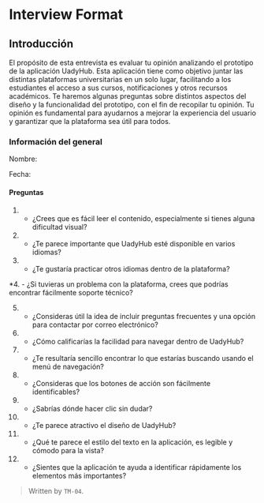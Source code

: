 # Interview Format

## Introducción 

El propósito de esta entrevista es evaluar tu opinión analizando el prototipo de la aplicación UadyHub. Esta aplicación tiene como objetivo juntar las distintas plataformas universitarias en un solo lugar, facilitando a los estudiantes el acceso a sus cursos, notificaciones y otros recursos académicos.
Te haremos algunas preguntas sobre distintos aspectos del diseño y la funcionalidad del prototipo, con el fin de recopilar tu opinión. Tu opinión es fundamental para ayudarnos a mejorar la experiencia del usuario y garantizar que la plataforma sea útil para todos.


### Información del general

Nombre:

Fecha:

#### Preguntas

1. - ¿Crees que es fácil leer el contenido, especialmente si tienes alguna dificultad visual?

2. - ¿Te parece importante que UadyHub esté disponible en varios idiomas?

3. - ¿Te gustaría practicar otros idiomas dentro de la plataforma?

*4. - ¿Si tuvieras un problema con la plataforma, crees que podrías encontrar fácilmente soporte técnico?

5. - ¿Consideras útil la idea de incluir preguntas frecuentes y una opción para contactar por correo electrónico?

6. - ¿Cómo calificarías la facilidad para navegar dentro de UadyHub?

7. - ¿Te resultaría sencillo encontrar lo que estarías buscando usando el menú de navegación?

8. - ¿Consideras que los botones de acción son fácilmente identificables?

9. - ¿Sabrías dónde hacer clic sin dudar?

10. - ¿Te parece atractivo el diseño de UadyHub?

11. - ¿Qué te parece el estilo del texto en la aplicación, es legible y cómodo para la vista?

12. - ¿Sientes que la aplicación te ayuda a identificar rápidamente los elementos más importantes?


>Written by `TM-04`. 

